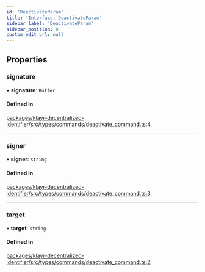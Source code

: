 ```yaml
---
id: 'DeactivateParam'
title: 'Interface: DeactivateParam'
sidebar_label: 'DeactivateParam'
sidebar_position: 0
custom_edit_url: null
---
```


## Properties

### signature

• **signature**: `Buffer`

#### Defined in

[packages/klayr-decentralized-identifier/src/types/commands/deactivate_command.ts:4](https://github.com/aldhosutra/klayr-did/blob/8db4b95/packages/klayr-decentralized-identifier/src/types/commands/deactivate_command.ts#L4)

---

### signer

• **signer**: `string`

#### Defined in

[packages/klayr-decentralized-identifier/src/types/commands/deactivate_command.ts:3](https://github.com/aldhosutra/klayr-did/blob/8db4b95/packages/klayr-decentralized-identifier/src/types/commands/deactivate_command.ts#L3)

---

### target

• **target**: `string`

#### Defined in

[packages/klayr-decentralized-identifier/src/types/commands/deactivate_command.ts:2](https://github.com/aldhosutra/klayr-did/blob/8db4b95/packages/klayr-decentralized-identifier/src/types/commands/deactivate_command.ts#L2)
